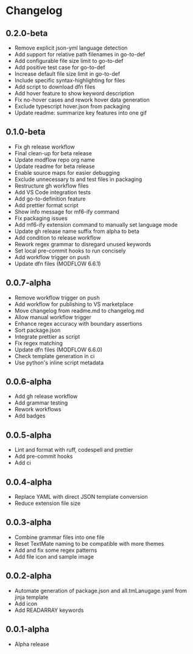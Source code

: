 # Changelog

## 0.2.0-beta

- Remove explicit json-yml language detection
- Add support for relative path filenames in go-to-def
- Add configurable file size limit to go-to-def
- Add positive test case for go-to-def
- Increase default file size limit in go-to-def
- Include specific syntax-highlighting for files
- Add script to download dfn files
- Add hover feature to show keyword description
- Fix no-hover cases and rework hover data generation
- Exclude typescript hover.json from packaging
- Update readme: summarize key features into one gif

## 0.1.0-beta

- Fix gh release workflow
- Final clean-up for beta release
- Update modflow repo org name
- Update readme for beta release
- Enable source maps for easier debugging
- Exclude unnecessary ts and test files in packaging
- Restructure gh workflow files
- Add VS Code integration tests
- Add go-to-definition feature
- Add prettier format script
- Show info message for mf6-ify command
- Fix packaging issues
- Add mf6-ify extension command to manually set language mode
- Update gh release name suffix from alpha to beta
- Add condition to release workflow
- Rework regex grammar to disregard unused keywords
- Set local pre-commit hooks to run concisely
- Add workflow trigger on push
- Update dfn files (MODFLOW 6.6.1)

## 0.0.7-alpha

- Remove workflow trigger on push
- Add workflow for publishing to VS marketplace
- Move changelog from readme.md to changelog.md
- Allow manual workflow trigger
- Enhance regex accuracy with boundary assertions
- Sort package.json
- Integrate prettier as script
- Fix regex matching
- Update dfn files (MODFLOW 6.6.0)
- Check template generation in ci
- Use python's inline script metadata

## 0.0.6-alpha

- Add gh release workflow
- Add grammar testing
- Rework workflows
- Add badges

## 0.0.5-alpha

- Lint and format with ruff, codespell and prettier
- Add pre-commit hooks
- Add ci

## 0.0.4-alpha

- Replace YAML with direct JSON template conversion
- Reduce extension file size

## 0.0.3-alpha

- Combine grammar files into one file
- Reset TextMate naming to be compatible with more themes
- Add and fix some regex patterns
- Add file icon and sample image

## 0.0.2-alpha

- Automate generation of package.json and all.tmLanugage.yaml from jinja template
- Add icon
- Add READARRAY keywords

## 0.0.1-alpha

- Alpha release
